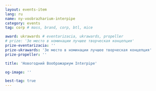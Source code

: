 ```yaml
---
layout: events-item
lang: ru
name: ny-voobrazharium-interpipe
category: events
tag: corp # mass, brand, corp, btl, mice

award: ukrawards # eventarizacia, ukrawards, propeller
# prize: '3е место в номинации лучшее творческая концепция'
prize-eventarizacia: ''
prize-ukrawards: '3е место в номинации лучшее творческая концепция'
prize-propeller: ''

title: 'Новогодний Воображариум Interpipe'

og-image: ''

best-tag: true
---
```

